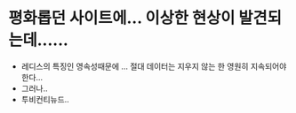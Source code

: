 # 평화롭던 사이트에... 이상한 현상이 발견되는데......


* 레디스의 특징인 영속성때문에 ... 절대 데이터는 지우지 않는 한 영원히 지속되어야 한다...
* 그러나..
* 투비컨티뉴드..

